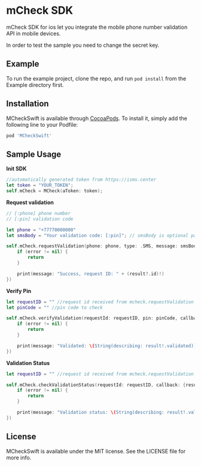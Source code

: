 # mCheck SDK 

mCheck SDK for ios let you integrate the mobile phone number validation API in mobile devices.

In order to test the sample you need to change the secret key.

## Example

To run the example project, clone the repo, and run `pod install` from the Example directory first.

## Installation

MCheckSwift is available through [CocoaPods](https://cocoapods.org). To install
it, simply add the following line to your Podfile:

```ruby
pod 'MCheckSwift'
```

## Sample Usage

**Init SDK**
```swift
//automatically generated token from https://isms.center
let token = "YOUR_TOKEN";
self.mCheck = MCheck(aToken: token);
```
**Request validation**
```swift
// [:phone] phone number
// [:pin] validation code

let phone = "+77770000000"
let smsBody = "Your validation code: [:pin]"; // smsBody is optional param, and maybe is null

self.mCheck.requestValidation(phone: phone, type: .SMS, message: smsBody, callback: {result, error -> Void in
    if (error != nil) {
        return
    }

    print(message: "Success, request ID: " + (result?.id)!)
})
```
**Verify Pin**
```swift
let requestID = "" //request id received from mcheck.requestValidation - response.id
let pinCode = "" //pin code to check

self.mCheck.verifyValidation(requestId: requestID, pin: pinCode, callback: {result, error -> Void in
    if (error != nil) {
        return
    }

    print(message: "Validated: \(String(describing: result!.validated))")
})
```
**Validation Status**
```swift
let requestID = "" //request id received from mcheck.requestValidation - response.id

self.mCheck.checkValidationStatus(requestId: requestID, callback: {result, error -> Void in
    if (error != nil) {
        return
    }

    print(message: "Validation status: \(String(describing: result!.validated))")
})
```

## License

MCheckSwift is available under the MIT license. See the LICENSE file for more info.
